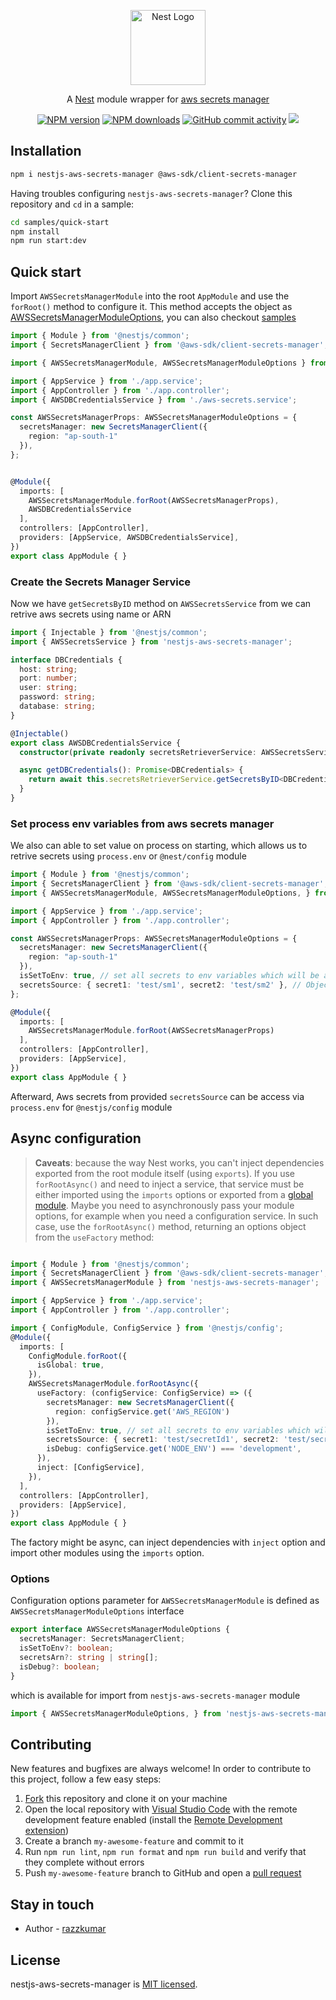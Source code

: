 <p align="center">
  <a href="http://nestjs.com"><img alt="Nest Logo" src="https://nestjs.com/img/logo-small.svg" width="120" /></a>
</p>

<p align="center">
  A <a href="https://github.com/nestjs/nest" target="_blank">Nest</a> module wrapper for <a href="https://aws.amazon.com/secrets-manager/" target="_blank">aws secrets manager</a> 
</p>

<p align="center">
  <a href="https://www.npmjs.com/package/nestjs-aws-secrets-manager"><img alt="NPM version" src="https://img.shields.io/npm/v/nestjs-aws-secrets-manager.svg" /></a>
  <a href="https://www.npmjs.com/package/nestjs-aws-secrets-manager"><img alt="NPM downloads" src="https://img.shields.io/npm/dw/nestjs-aws-secrets-manager.svg" /></a>
  <a href="https://github.com/razzkumar/nestjs-aws-secrets-manager/pulse"><img alt="GitHub commit activity" src="https://img.shields.io/github/commit-activity/m/razzkumar/nestjs-aws-secrets-manager"></a>
  <a href="https://github.com/razzkumar/nestjs-aws-secrets-manager/graphs/contributors" alt="Contributors"><img src="https://img.shields.io/github/contributors/razzkumar/nestjs-aws-secrets-manager" /></a>
  <!-- <a href="https://paypal.me/razzkumar" target="_blank"><img src="https://img.shields.io/badge/Donate-PayPal-ff3f59.svg"/></a> -->
</p>


## Installation

```bash
npm i nestjs-aws-secrets-manager @aws-sdk/client-secrets-manager
```

Having troubles configuring `nestjs-aws-secrets-manager`? Clone this repository and `cd` in a sample:

```bash
cd samples/quick-start
npm install
npm run start:dev
```

## Quick start

Import `AWSSecretsManagerModule` into the root `AppModule` and use the `forRoot()` method to configure it. This method accepts the object as [AWSSecretsManagerModuleOptions](https://github.com/razzkumar/nestjs-aws-secrets-manager#options), you can also checkout [samples](https://github.com/razzkumar/nestjs-aws-secrets-manager/tree/main/samples)

```typescript
import { Module } from '@nestjs/common';
import { SecretsManagerClient } from '@aws-sdk/client-secrets-manager';

import { AWSSecretsManagerModule, AWSSecretsManagerModuleOptions } from 'nestjs-aws-secrets-manager';

import { AppService } from './app.service';
import { AppController } from './app.controller';
import { AWSDBCredentialsService } from './aws-secrets.service';

const AWSSecretsManagerProps: AWSSecretsManagerModuleOptions = {
  secretsManager: new SecretsManagerClient({
    region: "ap-south-1"
  }),
};


@Module({
  imports: [
    AWSSecretsManagerModule.forRoot(AWSSecretsManagerProps),
    AWSDBCredentialsService
  ],
  controllers: [AppController],
  providers: [AppService, AWSDBCredentialsService],
})
export class AppModule { }

```

### Create the Secrets Manager Service

Now we have `getSecretsByID` method on `AWSSecretsService` from we can retrive aws secrets using name or ARN

```typescript
import { Injectable } from '@nestjs/common';
import { AWSSecretsService } from 'nestjs-aws-secrets-manager';

interface DBCredentials {
  host: string;
  port: number;
  user: string;
  password: string;
  database: string;
}

@Injectable()
export class AWSDBCredentialsService {
  constructor(private readonly secretsRetrieverService: AWSSecretsService) { }

  async getDBCredentials(): Promise<DBCredentials> {
    return await this.secretsRetrieverService.getSecretsByID<DBCredentials>('db-credentials'); // where db-credentials is the secret id
  }
}

```

### Set process env variables from aws secrets manager

We also can able to set value on process on starting, which allows us to retrive secrets using `process.env` or `@nest/config` module

```typescript
import { Module } from '@nestjs/common';
import { SecretsManagerClient } from '@aws-sdk/client-secrets-manager';
import { AWSSecretsManagerModule, AWSSecretsManagerModuleOptions, } from 'nestjs-aws-secrets-manager';

import { AppService } from './app.service';
import { AppController } from './app.controller';

const AWSSecretsManagerProps: AWSSecretsManagerModuleOptions = {
  secretsManager: new SecretsManagerClient({
    region: "ap-south-1"
  }),
  isSetToEnv: true, // set all secrets to env variables which will be available in process.env or @nest/config module
  secretsSource: { secret1: 'test/sm1', secret2: 'test/sm2' }, // Object with secrets name or ARN as values and required key in environment variable
};

@Module({
  imports: [
    AWSSecretsManagerModule.forRoot(AWSSecretsManagerProps)
  ],
  controllers: [AppController],
  providers: [AppService],
})
export class AppModule { }

```

Afterward, Aws secrets from provided `secretsSource` can be access via `process.env` for `@nestjs/config` module

## Async configuration

> **Caveats**: because the way Nest works, you can't inject dependencies exported from the root module itself (using `exports`). If you use `forRootAsync()` and need to inject a service, that service must be either imported using the `imports` options or exported from a [global module](https://docs.nestjs.com/modules#global-modules).
Maybe you need to asynchronously pass your module options, for example when you need a configuration service. In such case, use the `forRootAsync()` method, returning an options object from the `useFactory` method:

```typescript

import { Module } from '@nestjs/common';
import { SecretsManagerClient } from '@aws-sdk/client-secrets-manager';
import { AWSSecretsManagerModule } from 'nestjs-aws-secrets-manager';

import { AppService } from './app.service';
import { AppController } from './app.controller';

import { ConfigModule, ConfigService } from '@nestjs/config';
@Module({
  imports: [
    ConfigModule.forRoot({
      isGlobal: true,
    }),
    AWSSecretsManagerModule.forRootAsync({
      useFactory: (configService: ConfigService) => ({
        secretsManager: new SecretsManagerClient({
          region: configService.get('AWS_REGION')
        }),
        isSetToEnv: true, // set all secrets to env variables which will be available in process.env or @nest/config module
        secretsSource: { secret1: 'test/secretId1', secret2: 'test/secretId2' },
        isDebug: configService.get('NODE_ENV') === 'development',
      }),
      inject: [ConfigService],
    }),
  ],
  controllers: [AppController],
  providers: [AppService],
})
export class AppModule { }
```

The factory might be async, can inject dependencies with `inject` option and import other modules using the `imports` option.


### Options

Configuration options parameter for `AWSSecretsManagerModule` is defined as `AWSSecretsManagerModuleOptions` interface

```typescript
export interface AWSSecretsManagerModuleOptions {
  secretsManager: SecretsManagerClient;
  isSetToEnv?: boolean;
  secretsArn?: string | string[];
  isDebug?: boolean;
}
```
which is available for import from `nestjs-aws-secrets-manager` module

```typescript
import { AWSSecretsManagerModuleOptions, } from 'nestjs-aws-secrets-manager';

```

## Contributing

New features and bugfixes are always welcome! In order to contribute to this project, follow a few easy steps:

<!-- <p align="center"> -->
<!--   <a href="https://paypal.me/razzkumar" target="_blank"><img src="https://img.shields.io/badge/Donate-PayPal-ff3f59.svg"/></a> -->
<!-- </p> -->

1. [Fork](https://help.github.com/en/github/getting-started-with-github/fork-a-repo) this repository and clone it on your machine
2. Open the local repository with [Visual Studio Code](https://code.visualstudio.com/) with the remote development feature enabled (install the [Remote Development extension](https://marketplace.visualstudio.com/items?itemName=ms-vscode-remote.vscode-remote-extensionpack))
3. Create a branch `my-awesome-feature` and commit to it
4. Run `npm run lint`, `npm run format` and `npm run build` and verify that they complete without errors
5. Push `my-awesome-feature` branch to GitHub and open a [pull request](https://help.github.com/en/github/collaborating-with-issues-and-pull-requests/about-pull-requests)

## Stay in touch

- Author - [razzkumar](mailto::razzkumar.dev@gmail.com)

## License

nestjs-aws-secrets-manager is [MIT licensed](LICENSE).
